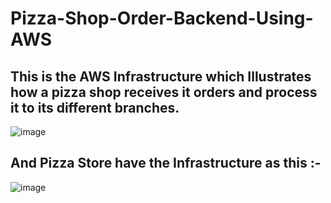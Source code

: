 # Pizza-Shop-Order-Backend-Using-AWS
## This is the AWS Infrastructure which Illustrates how a pizza shop receives it orders and process it to its different branches.
![image](https://user-images.githubusercontent.com/90642401/209437044-ef3620b0-4845-4147-aa13-9271f37e9568.png)

## And Pizza Store have the Infrastructure as this :-
![image](https://user-images.githubusercontent.com/90642401/209437067-c8280645-2fe0-4af8-a523-08cb576b4f55.png)
